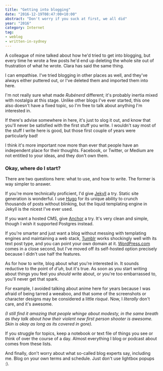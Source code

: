 ```yaml
---
title: "Getting into blogging"
date: "2016-12-19T08:47:00+10:00"
abstract: "Don't worry if you suck at first, we all did"
year: "2016"
category: Internet
tag:
- weblog
- written-in-sydney
---
```

A colleague of mine talked about how he'd tried to get into blogging, but every time he wrote a few posts he'd end up deleting the whole site out of frustration of what he wrote. Clara has said the same thing.

I can empathise. I've tried blogging in other places as well, and they've always either puttered out, or I've deleted them and imported them into here.

I'm not really sure what made *Rubénerd* different; it's probably inertia mixed with nostalgia at this stage. Unlike other blogs I've ever started, this one also doesn't have a fixed topic, so I'm free to talk about anything I'm interested in.

If there's advise somewhere in here, it's just to slog it out, and know that you'll never be satisfied with the first stuff you write. I wouldn't say most of the stuff I write here is good, but those first couple of years were particularly bad! 

I think it's more important now more than ever that people have an independent place for their thoughts. Facebook, or Twitter, or Medium are not entitled to your ideas, and they don't own them.

### Okay, where do I start?

There are two questions here: what to use, and how to write. The former is way simpler to answer.

If you're more technically proficient, I'd give [Jekyll] a try. Static site generation is wonderful. I use [Hugo] for its unique ability to crunch thousands of posts without blinking, but the liquid templating engine in Jekyll is the nicest I've ever used.

If you want a hosted CMS, give [Anchor] a try. It's very clean and simple, though I wish it supported Postgres instead.

If you're smarter and just want a blog without messing with templating engines and maintaining a web stack, [Tumblr] works shockingly well with its text post type, and you can point your own domain at it. [WordPress.com] comes in a close second, but I've moved off its self-hosted option precisely because I didn't use half the features.

As for how to write, blog about what you're interested in. It sounds reductive to the point of *d'uh*, but it's true. As soon as you start writing about things you feel you *should* write about, or you're too embarrassed to, you'll never get that spark.

For example, I avoided talking about anime here for years because I was afraid of being tarred a weeaboo, and that some of the screenshots or character designs may be considered a little *risqué*. Now, I *literally* don't care, and it's awesome. 

<p style="font-style:italic">(I still find it amazing that people whinge about modesty, in the same breath as they talk about how their violent new first person shooter is awesome. Skin is okay as long as its covered in gore).</p>

If you struggle for topics, keep a notebook or text file of things you see or think of over the course of a day. Almost everything I blog or podcast about comes from these lists.

And finally, don't worry about what so-called blog experts say, including me. Blog on your own terms and schedule. Just don't use lightbox popups :).

[Jekyll]: https://jekyllrb.com
[Hugo]: https://gohugo.io
[Anchor]: https://anchorcms.com
[Tumblr]: https://tumblr.com/
[WordPress.com]: https://www.wordpress.com/

